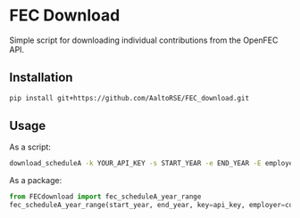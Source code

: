 # FEC Download

Simple script for downloading individual contributions from the OpenFEC API.

## Installation

```bash
pip install git+https://github.com/AaltoRSE/FEC_download.git
```

## Usage

As a script:
```bash
download_scheduleA -k YOUR_API_KEY -s START_YEAR -e END_YEAR -E employer
```

As a package:
```python
from FECdownload import fec_scheduleA_year_range
fec_scheduleA_year_range(start_year, end_year, key=api_key, employer=company)
```
